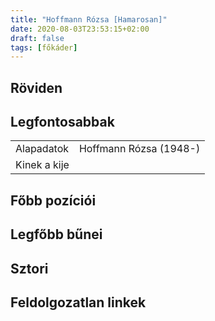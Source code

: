 ```yaml
---
title: "Hoffmann Rózsa [Hamarosan]"
date: 2020-08-03T23:53:15+02:00
draft: false
tags: [főkáder]
---
```


## Röviden

## Legfontosabbak

|                           |                                                                    |
| :---                      | :----                                                              |
| Alapadatok                | Hoffmann Rózsa (1948-)                                             |
| Kinek a kije              |                                                                    |

## Főbb pozíciói


## Legfőbb bűnei

## Sztori

## Feldolgozatlan linkek
